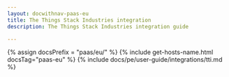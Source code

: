 ```yaml
---
layout: docwithnav-paas-eu
title: The Things Stack Industries integration
description: The Things Stack Industries integration guide

---
```

{% assign docsPrefix = "paas/eu/" %}
{% include get-hosts-name.html docsTag="paas-eu" %}
{% include docs/pe/user-guide/integrations/tti.md %}
